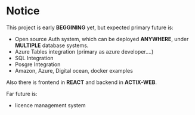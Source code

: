 # Notice

This project is early **BEGGINING** yet, but expected primary future is:


- Open source Auth system, which can be deployed **ANYWHERE**, under **MULTIPLE** database systems.
- Azure Tables integration (primary as azure developer....)
- SQL Integration
- Posgre Integration
- Amazon, Azure, Digital ocean, docker examples

Also there is frontend in **REACT** and backend in **ACTIX-WEB**.

Far future is:

- licence management system